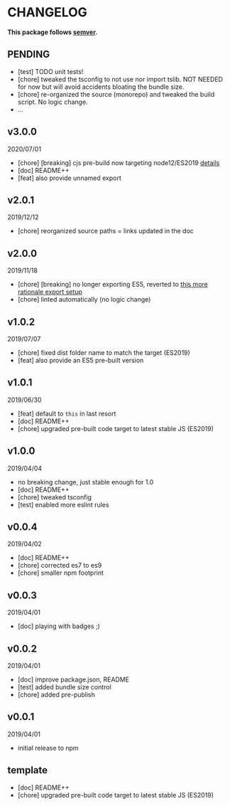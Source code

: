 # CHANGELOG
**This package follows [semver](https://semver.org/).**

## PENDING
* [test] TODO unit tests!
* [chore] tweaked the tsconfig to not use nor import tslib. NOT NEEDED for now but will avoid accidents bloating the bundle size.
* [chore] re-organized the source (monorepo) and tweaked the build script. No logic change.
* ...

## v3.0.0
2020/07/01
* [chore] [breaking] cjs pre-build now targeting node12/ES2019 [details](../../CONTRIBUTING/module-exports.md)
* [doc] README++
* [feat] also provide unnamed export

## v2.0.1
2019/12/12
* [chore] reorganized source paths = links updated in the doc

## v2.0.0
2019/11/18
* [chore] [breaking] no longer exporting ES5, reverted to [this more rationale export setup](../../CONTRIBUTING/module-exports.md)
* [chore] linted automatically (no logic change)

## v1.0.2
2019/07/07
* [chore] fixed dist folder name to match the target (ES2019)
* [feat] also provide an ES5 pre-built version

## v1.0.1
2019/06/30
* [feat] default to `this` in last resort
* [doc] README++
* [chore] upgraded pre-built code target to latest stable JS (ES2019)

## v1.0.0
2019/04/04
* no breaking change, just stable enough for 1.0
* [doc] README++
* [chore] tweaked tsconfig
* [test] enabled more eslint rules

## v0.0.4
2019/04/02
* [doc] README++
* [chore] corrected es7 to es9
* [chore] smaller npm footprint

## v0.0.3
2019/04/01
* [doc] playing with badges ;)

## v0.0.2
2019/04/01
* [doc] improve package.json, README
* [test] added bundle size control
* [chore] added pre-publish

## v0.0.1
2019/04/01
* initial release to npm

## template
* [doc] README++
* [chore] upgraded pre-built code target to latest stable JS (ES2019)
